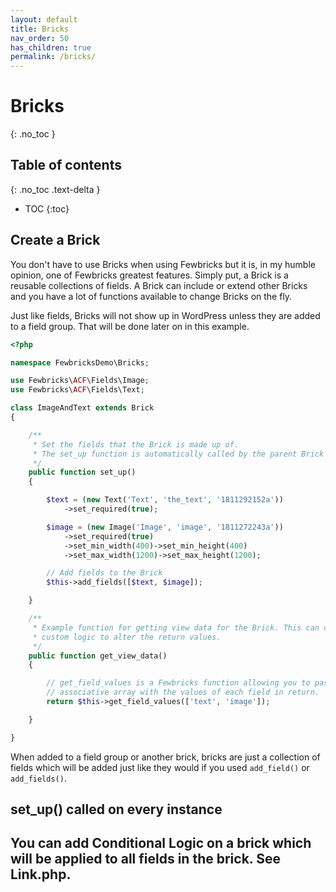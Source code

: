 ```yaml
---
layout: default
title: Bricks
nav_order: 50
has_children: true
permalink: /bricks/
---
```


# Bricks
{: .no_toc }

## Table of contents
{: .no_toc .text-delta }

- TOC
{:toc}

## Create a Brick
You don't have to use Bricks when using Fewbricks but it is, in my humble opinion, one of Fewbricks greatest features. Simply put, a Brick is a reusable collections of fields. A Brick can include or extend other Bricks and you have a lot of functions available to change Bricks on the fly.

Just like fields, Bricks will not show up in WordPress unless they are added to a field group. That will be done
later on in this example.

```php
<?php

namespace FewbricksDemo\Bricks;

use Fewbricks\ACF\Fields\Image;
use Fewbricks\ACF\Fields\Text;

class ImageAndText extends Brick
{

    /**
     * Set the fields that the Brick is made up of.
     * The set_up function is automatically called by the parent Brick class.
     */
    public function set_up()
    {

        $text = (new Text('Text', 'the_text', '1811292152a'))
            ->set_required(true);

        $image = (new Image('Image', 'image', '1811272243a'))
            ->set_required(true)
            ->set_min_width(400)->set_min_height(400)
            ->set_max_width(1200)->set_max_height(1200);

        // Add fields to the Brick
        $this->add_fields([$text, $image]);

    }

    /**
     * Example function for getting view data for the Brick. This can of course be much more advanced using
     * custom logic to alter the return values.
     */
    public function get_view_data()
    {

        // get_field_values is a Fewbricks function allowing you to pass multiple field names and get an
        // associative array with the values of each field in return.
        return $this->get_field_values(['text', 'image']);

    }

}
```

When added to a field group or another brick, bricks are just a collection of fields which will be added just like
they would if you used `add_field()` or `add_fields()`.


## set_up() called on every instance

## You can add Conditional Logic on a brick which will be applied to all fields in the brick. See Link.php.

